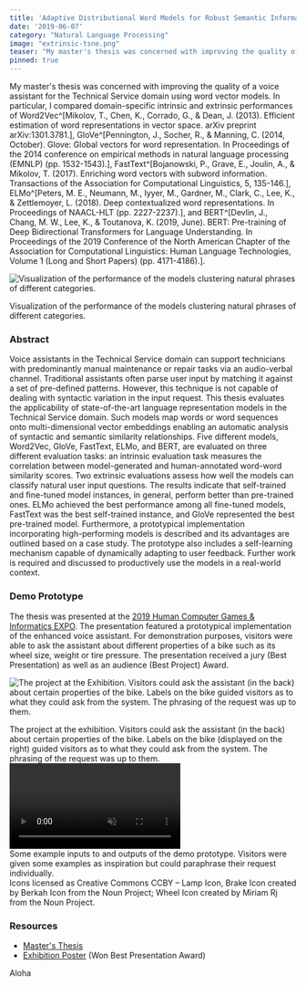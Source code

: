 ```yaml
---
title: 'Adaptive Distributional Word Models for Robust Semantic Information Systems'
date: '2019-06-07'
category: "Natural Language Processing"
image: "extrinsic-tsne.png"
teaser: "My master's thesis was concerned with improving the quality of a voice assistant using state-of-the-art word models."
pinned: true
---
```


My master's thesis was concerned with improving the quality of a voice assistant for the Technical Service domain using 
word vector models. In particular, I compared domain-specific intrinsic and extrinsic performances of Word2Vec^[Mikolov, T., Chen, K., Corrado, G., & Dean, J. (2013). Efficient estimation of word representations in vector space. arXiv preprint arXiv:1301.3781.], 
GloVe^[Pennington, J., Socher, R., & Manning, C. (2014, October). Glove: Global vectors for word representation. In Proceedings of the 2014 conference on empirical methods in natural language processing (EMNLP) (pp. 1532-1543).], 
FastText^[Bojanowski, P., Grave, E., Joulin, A., & Mikolov, T. (2017). Enriching word vectors with subword information. Transactions of the Association for Computational Linguistics, 5, 135-146.], 
ELMo^[Peters, M. E., Neumann, M., Iyyer, M., Gardner, M., Clark, C., Lee, K., & Zettlemoyer, L. (2018). Deep contextualized word representations. In Proceedings of NAACL-HLT (pp. 2227-2237).], 
and BERT^[Devlin, J., Chang, M. W., Lee, K., & Toutanova, K. (2019, June). BERT: Pre-training of Deep Bidirectional Transformers for Language Understanding. In Proceedings of the 2019 Conference of the North American Chapter of the Association for Computational Linguistics: Human Language Technologies, Volume 1 (Long and Short Papers) (pp. 4171-4186).].

![Visualization of the performance of the models clustering natural phrases of different categories.](/images/posts/extrinsic-tsne.png)
<div class="caption">Visualization of the performance of the models clustering natural phrases of different categories.</div>

### Abstract

Voice assistants in the Technical Service domain can support technicians with predominantly manual maintenance or repair 
tasks via an audio-verbal channel. Traditional assistants often parse user input by matching it against a set of pre-defined patterns. 
However, this technique is not capable of dealing with syntactic variation in the input request. This thesis evaluates 
the applicability of state-of-the-art language representation models in the Technical Service domain. Such models map 
words or word sequences onto multi-dimensional vector embeddings enabling an automatic analysis of syntactic and semantic 
similarity relationships. Five different models, Word2Vec, GloVe, FastText, ELMo, and BERT, are evaluated on three different 
evaluation tasks: an intrinsic evaluation task measures the correlation between model-generated and human-annotated word-word 
similarity scores. Two extrinsic evaluations assess how well the models can classify natural user input questions. The 
results indicate that self-trained and fine-tuned model instances, in general, perform better than pre-trained ones. 
ELMo achieved the best performance among all fine-tuned models, FastText was the best self-trained instance, and GloVe 
represented the best pre-trained model. Furthermore, a prototypical implementation incorporating high-performing models 
is described and its advantages are outlined based on a case study. The prototype also includes a self-learning mechanism 
capable of dynamically adapting to user feedback. Further work is required and discussed to productively use the models 
in a real-world context.

### Demo Prototype
The thesis was presented at the [2019 Human Computer Games & Informatics EXPO](https://games.uni-wuerzburg.de/expo/2019/). 
The presentation featured a prototypical implementation of the enhanced voice assistant. For demonstration purposes, 
visitors  were able to ask the assistant about different properties of a bike such as its wheel size, weight or tire pressure. 
The presentation received a jury (Best Presentation) as well as an audience (Best Project) Award.

![The project at the Exhibition. Visitors could ask the assistant (in the back) about certain properties of the bike. Labels on the bike guided visitors as to what they could ask from the system. The phrasing of the request was up to them.](/images/posts/hci-expo.jpg)
<div class="caption">The project at the exhibition. Visitors could ask the assistant (in the back) about certain properties of the bike. Labels on the bike (displayed on the right) guided visitors as to what they could ask from the system. The phrasing of the request was up to them.</div>

<div class="video-wrapper">
<video playsinline autoplay muted loop>
  <source src="/videos/master-thesis-exhibition.mp4" type="video/mp4">
</video>
</div>
<div class="caption">
Some example inputs to and outputs of the demo prototype. Visitors were given some examples as inspiration but could paraphrase their request individually.
<div class="text-tiny mb-1">Icons licensed as Creative Commons CCBY – Lamp Icon, Brake Icon created by Berkah Icon from the Noun Project; Wheel Icon created by Miriam Rj from the Noun Project.</div>
</div>


### Resources

* <a href="/files/hci_master_thesis_jonas_mueller.pdf" target="_blank">Master's Thesis</a>
* <a href="/files/hci_exhibition_poster_jonas_mueller.pdf" target="_blank">Exhibition Poster</a> (Won Best Presentation Award)

Aloha
